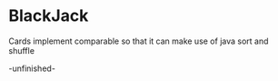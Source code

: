 BlackJack
=========
Cards implement comparable so that it can make use of java sort and shuffle

-unfinished-

